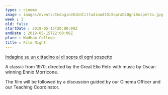 ```yaml
---
types : cinema
image : images/events/IndagineDiUnCittadinoAlDiSopraDiOgniSospetto.jpg
week : 3
old: false
startDate : 2019-05-15T20:00:00Z
endDate : 2019-05-15T22:00:00Z
place : Wadham College
title : Film Night
---
```

[Indagine su un cittadino al di sopra di ogni sospetto](https://en.wikipedia.org/wiki/Investigation_of_a_Citizen_Above_Suspicion)


A classic from 1970, directed by the Great Elio Petri with music by Oscar-winning Ennio Morricone. 

The film will be followed by a discussion guided by our Cinema Officer and our Teaching Coordinator.

